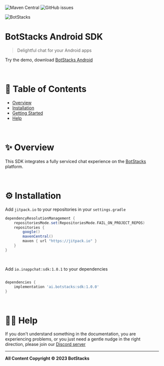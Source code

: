![Maven Central](https://img.shields.io/maven-central/v/io.inappchat/sdk) ![GitHub issues](https://img.shields.io/github/issues/inappchat/android-example)

![BotStacks](https://private-user-images.githubusercontent.com/106978117/287741102-b3a09579-49e9-44e3-a054-cf8c290d01b8.png?jwt=eyJhbGciOiJIUzI1NiIsInR5cCI6IkpXVCJ9.eyJpc3MiOiJnaXRodWIuY29tIiwiYXVkIjoicmF3LmdpdGh1YnVzZXJjb250ZW50LmNvbSIsImtleSI6ImtleTUiLCJleHAiOjE3MDg5NzAwMTgsIm5iZiI6MTcwODk2OTcxOCwicGF0aCI6Ii8xMDY5NzgxMTcvMjg3NzQxMTAyLWIzYTA5NTc5LTQ5ZTktNDRlMy1hMDU0LWNmOGMyOTBkMDFiOC5wbmc_WC1BbXotQWxnb3JpdGhtPUFXUzQtSE1BQy1TSEEyNTYmWC1BbXotQ3JlZGVudGlhbD1BS0lBVkNPRFlMU0E1M1BRSzRaQSUyRjIwMjQwMjI2JTJGdXMtZWFzdC0xJTJGczMlMkZhd3M0X3JlcXVlc3QmWC1BbXotRGF0ZT0yMDI0MDIyNlQxNzQ4MzhaJlgtQW16LUV4cGlyZXM9MzAwJlgtQW16LVNpZ25hdHVyZT0xMDhmMzZjYzFjZTAwOTk0Yjk3YTM1MDkwMDMwMDFmNWJmZmVhMzI1NTM4M2NlYTA2OTAzNmUyYzY3ZWJlMjJmJlgtQW16LVNpZ25lZEhlYWRlcnM9aG9zdCZhY3Rvcl9pZD0wJmtleV9pZD0wJnJlcG9faWQ9MCJ9.QMKOsYTGa70taEz9XIRls-_93iaex3C0mOFwrNlxbfA)


# BotStacks Android SDK

> Delightful chat for your Android apps

Try the demo, download [BotStacks Android](https://play.google.com/store/apps/details?id=ai.botstacks.sample)

&nbsp;

# 📃 Table of Contents

- [Overview](#-overview)
- [Installation](#-installation)
- [Getting Started](getting-started.md)
- [Help](#-help)

&nbsp;

# ✨ Overview

This SDK integrates a fully serviced chat experience on the [BotStacks](https://botstacks.ai) platform.

&nbsp;

# ⚙ Installation

Add `jitpack.io` to your repositories in your `settings.gradle`

```gradle
dependencyResolutionManagement {
    repositoriesMode.set(RepositoriesMode.FAIL_ON_PROJECT_REPOS)
    repositories {
        google()
        mavenCentral()
        maven { url "https://jitpack.io" }
    }
}
```

&nbsp;

Add `io.inappchat:sdk:1.0.1` to your dependencies

```gradle

dependencies {
    implementation 'ai.botstacks:sdk:1.0.0'
}

```

&nbsp;

# 🙋‍♂️ Help

If you don't understand something in the documentation, you are experiencing problems, or you just need a gentle nudge in the right direction, please join our [Discord server](https://discord.com/invite/5kwyQCz3zZ)

---

**All Content Copyright © 2023 BotStacks**